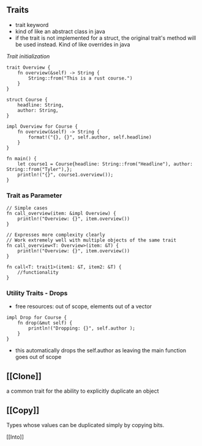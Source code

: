 ## Traits
- trait keyword
- kind of like an abstract class in java
- if the trait is not implemented for a struct, the original trait's method will be used instead. Kind of like overrides in java

*Trait initialization*
~~~
trait Overview {
	fn overview(&self) -> String {
		String::from("This is a rust course.")
	}
}

struct Course {
	headline: String,
	author: String,
}

impl Overview for Course {
	fn overview(&self) -> String {
		format!("{}, {}", self.author, self.headline)
	}
}

fn main() {
	let course1 = Course{headline: String::from("Headline"), author: String::from("Tyler"),};
	println!("{}", course1.overview());
}
~~~

### Trait as Parameter
~~~
// Simple cases
fn call_overview(item: &impl Overview) {
	println!("Overview: {}", item.overview())
}

// Expresses more complexity clearly
// Work extremely well with multiple objects of the same trait
fn call_overview<T: Overview>(item: &T) {
	println!("Overview: {}", item.overview())
}

fn call<T: trait1>(item1: &T, item2: &T) {
	//functionality
}
~~~

### Utility Traits - Drops
- free resources: out of scope, elements out of a vector
~~~
impl Drop for Course {
	fn drop(&mut self) {
		println!("Dropping: {}", self.author );
	}
}

~~~
- this automatically drops the self.author as leaving the main function goes out of scope

## [[Clone]]
a common trait for the ability to explicitly duplicate an object

## [[Copy]]
Types whose values can be duplicated simply by copying bits.

[[Into]]

